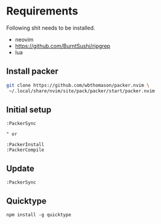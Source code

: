 # Requirements

Following shit needs to be installed.

- neovim
- https://github.com/BurntSushi/ripgrep
- lua


## Install packer

```zsh
git clone https://github.com/wbthomason/packer.nvim \
 ~/.local/share/nvim/site/pack/packer/start/packer.nvim
```

## Initial setup

```text
:PackerSync

" or

:PackerInstall
:PackerCompile
```

## Update

```text
:PackerSync
```

## Quicktype

```
npm install -g quicktype
```

